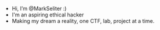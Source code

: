 - Hi, I’m @MarkSeliter :)
- I'm an aspiring ethical hacker
- Making my dream a reality, one CTF, lab, project at a time.


<!---
MarkSeliter/MarkSeliter is a ✨ special ✨ repository because its `README.md` (this file) appears on your GitHub profile.
You can click the Preview link to take a look at your changes.
--->
